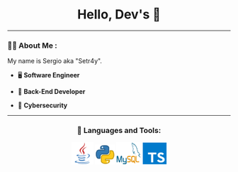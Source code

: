 <div id="header" align="center">
    <h1>Hello, Dev's 👋</h1>
</div>

---

### 👨‍💻 About Me :

<div>
    <p>My name is Sergio aka "Setr4y".</p>
</div>

- 🖥 **Software Engineer**

- 👷 **Back-End Developer**

- 🔐 **Cybersecurity**

---

<h3 align="center">🔨 Languages and Tools:</h3>
    <div align="center">
        <!-- <img src="https://github.com/devicons/devicon/blob/master/icons/java/java-original-wordmark.svg" title="JAVA" alt="JAVA" width="60" height="60"/> -->
        <!-- <img src="https://github.com/devicons/devicon/blob/master/icons/python/python-original.svg" title="PYTHON" alt="PYTHON" width="50" height="50"/> -->
        <img src='https://github.com/setr4y/setr4y/blob/main/icons/java.png' width="50" height="50"/>
        <img src='https://github.com/setr4y/setr4y/blob/main/icons/python.png' width="45" height="45"/>
        <img src='https://github.com/setr4y/setr4y/blob/main/icons/mysql.png' width="55" height="50"/>
        <img src='https://github.com/setr4y/setr4y/blob/main/icons/typescript.svg' width="55" height="50"/>
    </div>

